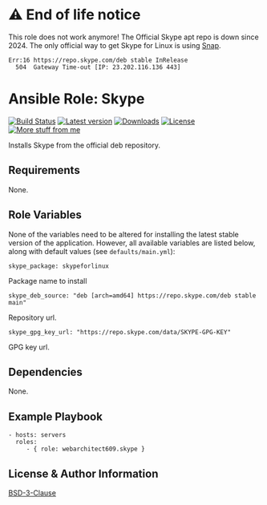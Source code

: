 ⚠️ End of life notice
=====================

This role does not work anymore! The Official Skype apt repo is down since 2024. The only official way to get Skype for
Linux is using [Snap](https://snapcraft.io/skype).

```
Err:16 https://repo.skype.com/deb stable InRelease
  504  Gateway Time-out [IP: 23.202.116.136 443]
```

Ansible Role: Skype
===================

[![Build Status](https://github.com/webarchitect609/ansible-role-skype/workflows/build/badge.svg?branch=master)](https://github.com/webarchitect609/ansible-role-skype/actions?query=workflow%3Abuild)
[![Latest version](https://img.shields.io/github/v/tag/webarchitect609/ansible-role-skype?sort=semver)](https://github.com/webarchitect609/ansible-role-skype/releases)
[![Downloads](https://img.shields.io/ansible/role/d/39614)](https://galaxy.ansible.com/webarchitect609/skype)
[![License](https://img.shields.io/github/license/webarchitect609/ansible-role-skype)](LICENSE.md)
[![More stuff from me](https://img.shields.io/badge/galaxy-webarchitect609-000)](https://galaxy.ansible.com/webarchitect609)

Installs Skype from the official deb repository.

Requirements
------------

None.

Role Variables
--------------

None of the variables need to be altered for installing the latest stable version of the application.
However, all available variables are listed below, along with default values (see `defaults/main.yml`):

    skype_package: skypeforlinux

Package name to install

    skype_deb_source: "deb [arch=amd64] https://repo.skype.com/deb stable main"

Repository url.

    skype_gpg_key_url: "https://repo.skype.com/data/SKYPE-GPG-KEY"

GPG key url.


Dependencies
------------

None.

Example Playbook
----------------

    - hosts: servers
      roles:
         - { role: webarchitect609.skype }

License & Author Information
-------
[BSD-3-Clause](LICENSE.md)
